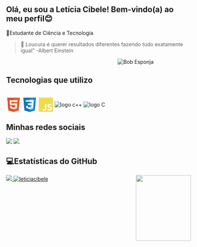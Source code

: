 ## Olá, eu sou a Letícia Cibele! Bem-vindo(a) ao meu perfil😊

📘Estudante de Ciência e Tecnologia
>💭 Loucura é querer resultados diferentes fazendo tudo exatamente igual" -Albert Einstein

<div>
<img align="right" alt="Bob Esponja" width="200" height="200" src="https://media.giphy.com/media/v1.Y2lkPTc5MGI3NjExNjg5MzA3NmEwYTdjOGQ4NzkxNTRjM2FmYzlkMTdjOTJmZDA3NTg5ZCZjdD1n/WoWm8YzFQJg5i/giphy.gif">
</div>

<br />

## Tecnologias que utilizo
<div style="display: inline_block"><br>
<img src="https://raw.githubusercontent.com/devicons/devicon/master/icons/html5/html5-original.svg" align="center" width="40" height="40" alt="logo html">
<img src="https://raw.githubusercontent.com/devicons/devicon/master/icons/css3/css3-original.svg" align="center" width="40" height="40" alt="logo css">
<img src="https://raw.githubusercontent.com/devicons/devicon/master/icons/javascript/javascript-plain.svg" align="center" width="40" height="40" alt="logo JavaScript">
<img src="https://cdn.jsdelivr.net/gh/devicons/devicon/icons/cplusplus/cplusplus-original.svg" align="center" width="40" height="40" alt="logo c++">
<img src="https://cdn.jsdelivr.net/gh/devicons/devicon/icons/c/c-original.svg" align="center" width="40" height="40" alt="logo C"/>
</div>

## Minhas redes sociais

<div>
    <a href="https://www.instagram.com/leh_cibelle/" target="_blank"><img src="https://img.shields.io/badge/-Instagram-%23E4405F?style=for-the-badge&logo=instagram&logoColor=white" target="_blank"></a>
    <a href ="mailto:leticiacibele.cl@gmail.com"><img src="https://img.shields.io/badge/Gmail-D14836?style=for-the-badge&logo=gmail&logoColor=white" target="_blank"></a>
</div>


## 💻Estatísticas do GitHub

<div aling="center">
<a href="https://github.com/lehcibele">
    
<img height="180em" src="https://github-readme-stats.vercel.app/api?username=lehcibele&show_icons=true&theme=gruvbox"/>
<img height="180em" width="150em" align="right" src="https://github-readme-stats.vercel.app/api/top-langs/?username=lehcibele&show_icons=true&theme=gruvbox&layout=compact&langs_count=16"/>
<img height="180em" src="https://github-readme-streak-stats.herokuapp.com/?user=lehcibele&show_icons=true&theme=gruvbox" alt="leticiacibele"/>
</div>
